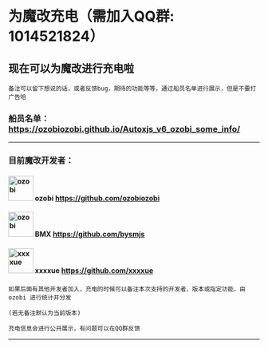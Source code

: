 # 为魔改充电（需加入QQ群: 1014521824）

## 现在可以为魔改进行充电啦

    备注可以留下想说的话，或者反馈bug，期待的功能等等，通过船员名单进行展示，但是不要打广告哈

### 船员名单：<https://ozobiozobi.github.io/Autoxjs_v6_ozobi_some_info/>
---
### 目前魔改开发者：

#### <img src="https://avatars.githubusercontent.com/u/102951380?v=4" alt="ozobi" style="width: 50px; height: auto;"> ozobi <https://github.com/ozobiozobi>
#### <img src="https://avatars.githubusercontent.com/u/140179755?v=4" alt="ozobi" style="width: 50px; height: auto;"> BMX <https://github.com/bysmjs>
#### <img src="https://avatars.githubusercontent.com/u/32764266?v=4" alt="xxxxue" style="width: 50px; height: auto;"> xxxxue https://github.com/xxxxue

    如果后面有其他开发者加入，充电的时候可以备注本次支持的开发者、版本或指定功能，由 ozobi 进行统计并分发

    (若无备注默认为当前版本)

    充电信息会进行公开展示，有问题可以在QQ群反馈
---
